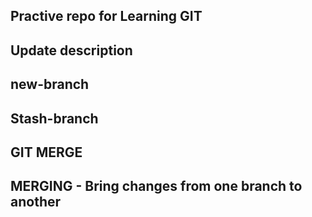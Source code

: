 ## Practive repo for Learning GIT ##

## Update description ##

## new-branch ##

## Stash-branch ###

## GIT MERGE

## MERGING - Bring changes from one branch to another
